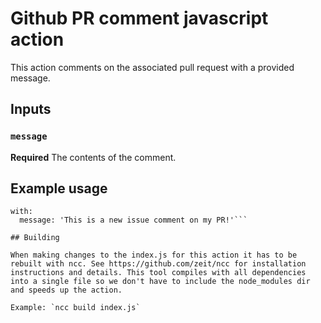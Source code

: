 # Github PR comment javascript action

This action comments on the associated pull request with a provided message.

## Inputs

### `message`

**Required** The contents of the comment.

## Example usage

```uses: PrimaryKids/actions/github-comment-pr@master
with:
  message: 'This is a new issue comment on my PR!'```

## Building

When making changes to the index.js for this action it has to be rebuilt with ncc. See https://github.com/zeit/ncc for installation instructions and details. This tool compiles with all dependencies into a single file so we don't have to include the node_modules dir and speeds up the action.

Example: `ncc build index.js`
